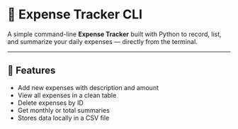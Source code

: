 # 💸 Expense Tracker CLI

A simple command-line **Expense Tracker** built with Python to record, list, and summarize your daily expenses — directly from the terminal.

---

## 🚀 Features
- Add new expenses with description and amount  
- View all expenses in a clean table  
- Delete expenses by ID  
- Get monthly or total summaries  
- Stores data locally in a CSV file